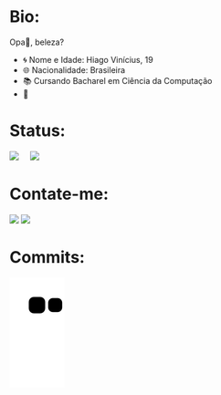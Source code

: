 <h1>Bio:</h1> Opa👋, beleza? 

- 🌀 Nome e Idade: Hiago Vinícius, 19
- 🌐 Nacionalidade: Brasileira
- 📚 Cursando Bacharel em Ciência da Computação
- 📗 

<h1>Status:</h1>
 <div>
  <a href="https://github.com/HiagoVini23"></a>
  <img height="165em" src="https://github-readme-stats.vercel.app/api?username=HiagoVini23&show_icons=true&theme=cobalt&include_all_commits=true&count_private=true"/>
  &nbsp &nbsp
  <img height="165em" src="https://github-readme-stats.vercel.app/api/top-langs/?username=HiagoVini23&layout=compact&langs_count=7&theme=cobalt"/>
</div>

 <h1>Contate-me:</h1>
 <div> 
  <a href = "mailto:hiagovini23@gmail.com"><img src="https://img.shields.io/badge/Gmail-D14836?style=for-the-badge&logo=gmail&logoColor=white" target="_blank"></a>
  <a href=" " target="_blank"><img src="https://img.shields.io/badge/-LinkedIn-%230077B5?style=for-the-badge&logo=linkedin&logoColor=white" target="_blank"></a>
 </div>
 

 <h1>Commits:</h1>

   ![Snake animation](https://github.com/HiagoVini23/HiagoVini23/blob/output/github-contribution-grid-snake.svg)
